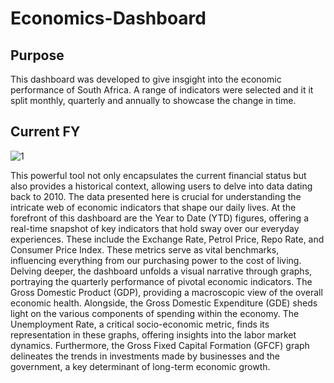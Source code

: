 # Economics-Dashboard

## Purpose

This dashboard was developed to give insgight into the economic performance of South Africa. A range of indicators were selected and it it split monthly, 
quarterly and annually to showcase the change in time. 

## Current FY 

![1](https://github.com/LikhonaMatinjwa/Economics-Dashboard/assets/81294316/62b5eaea-92ba-43d6-b3ef-6d7b83755fcb)

This powerful tool not only encapsulates the current financial status but also provides a historical context, allowing users to delve into data dating back to 2010. The data presented here is crucial for understanding the intricate web of economic indicators that shape our daily lives. At the forefront of this dashboard are the Year to Date (YTD) figures, offering a real-time snapshot of key indicators that hold sway over our everyday experiences. These include the Exchange Rate, Petrol Price, Repo Rate, and Consumer Price Index. These metrics serve as vital benchmarks, influencing everything from our purchasing power to the cost of living. Delving deeper, the dashboard unfolds a visual narrative through graphs, portraying the quarterly performance of pivotal economic indicators. The Gross Domestic Product (GDP), providing a macroscopic view of the overall economic health. Alongside, the Gross Domestic Expenditure (GDE) sheds light on the various components of spending within the economy. The Unemployment Rate, a critical socio-economic metric, finds its representation in these graphs, offering insights into the labor market dynamics. Furthermore, the Gross Fixed Capital Formation (GFCF) graph delineates the trends in investments made by businesses and the government, a key determinant of long-term economic growth.
